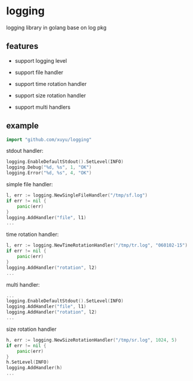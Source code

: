 logging
=======

logging library in golang base on log pkg


features
--------

* support logging level

* support file handler

* support time rotation handler

* support size rotation handler

* support multi handlers


example
-------

```go
import "github.com/xuyu/logging"
```

stdout handler:

```go
logging.EnableDefaultStdout().SetLevel(INFO)
logging.Debug("%d, %s", 1, "OK")
logging.Error("%d, %s", 4, "OK")
```

simple file handler:

```go
l, err := logging.NewSingleFileHandler("/tmp/sf.log")
if err != nil {
	panic(err)
}
logging.AddHandler("file", l1)
...
```

time rotation handler:

```go
l, err := logging.NewTimeRotationHandler("/tmp/tr.log", "060102-15")
if err != nil {
	panic(err)
}
logging.AddHandler("rotation", l2)
...
```

multi handler:

```go
...
logging.EnableDefaultStdout().SetLevel(INFO)
logging.AddHandler("file", l1)
logging.AddHandler("rotation", l2)
...
```

size rotation handler

```go
h, err := logging.NewSizeRotationHandler("/tmp/sr.log", 1024, 5)
if err != nil {
	panic(err)
}
h.SetLevel(INFO)
logging.AddHandler(h)
...
```